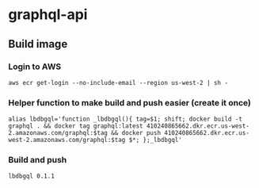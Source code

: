 # graphql-api

## Build image

### Login to AWS

`aws ecr get-login --no-include-email --region us-west-2 | sh -`

### Helper function to make build and push easier (create it once)

```shell
alias lbdbgql='function _lbdbgql(){ tag=$1; shift; docker build -t graphql . && docker tag graphql:latest 410240865662.dkr.ecr.us-west-2.amazonaws.com/graphql:$tag && docker push 410240865662.dkr.ecr.us-west-2.amazonaws.com/graphql:$tag $*; };_lbdbgql'

```

### Build and push

`lbdbgql 0.1.1`


